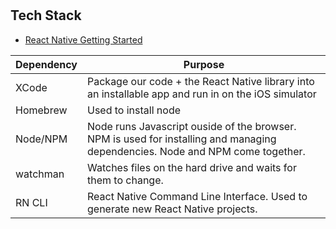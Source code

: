 # 

## Tech Stack
* [React Native Getting Started](http://facebook.github.io/react-native/docs/getting-started.html)

<b>Dependency</b> | Purpose
------------ | -------------
XCode | Package our code + the React Native library into an installable app and run in on the iOS simulator
Homebrew | Used to install node
Node/NPM | Node runs Javascript ouside of the browser.  NPM is used for installing and managing dependencies.  Node and NPM come together.
watchman | Watches files on the hard drive and waits for them to change.
RN CLI | React Native Command Line Interface.  Used to generate new React Native projects.
